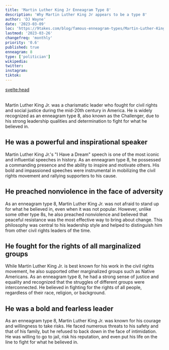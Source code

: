 ```yaml
---
title: 'Martin Luther King Jr Enneagram Type 8'
description: 'Why Martin Luther King Jr appears to be a type 8'
author: 'DJ Wayne'
date: '2023-03-09'
loc: 'https://9takes.com/blog/famous-enneagram-types/Martin-Luther-King-Jr'
lastmod: '2023-03-26'
changefreq: 'monthly'
priority: '0.6'
published: true
enneagram: 8
type: ['politician']
wikipedia:
twitter:
instagram:
tiktok:
---
```


<svelte:head>

  <meta property="og:image" content="https://9takes.com/types/8s/Martin-Luther-King-Jr.webp" />
  <link rel="canonical" href="https://9takes.com/blog/famous-enneagram-types/Martin-Luther-King-Jr">
</svelte:head>
<script>
	import  PopCard  from "../../../lib/components/atoms/PopCard.svelte";
</script>
<div
	style="display: flex;
    justify-content: center;
    margin: 1rem 0;
	"
>
	<PopCard
		image={`/types/8s/${'Martin-Luther-King-Jr'}.webp`}
		showIcon={false}
		text="Martin Luther King Jr."
		subtext=""
	/>
</div>

<p class="firstLetter">Martin Luther King Jr. was a charismatic leader who fought for civil rights and social justice during the mid-20th century in America. He is widely recognized as an enneagram type 8, also known as the Challenger, due to his strong leadership qualities and determination to fight for what he believed in.</p>

## He was a powerful and inspirational speaker

Martin Luther King Jr.'s "I Have a Dream" speech is one of the most iconic and influential speeches in history. As an enneagram type 8, he possessed a commanding presence and the ability to inspire and motivate others. His bold and impassioned speeches were instrumental in mobilizing the civil rights movement and rallying supporters to his cause.

## He preached nonviolence in the face of adversity

As an enneagram type 8, Martin Luther King Jr. was not afraid to stand up for what he believed in, even when it was not popular. However, unlike some other type 8s, he also preached nonviolence and believed that peaceful resistance was the most effective way to bring about change. This philosophy was central to his leadership style and helped to distinguish him from other civil rights leaders of the time.

## He fought for the rights of all marginalized groups

While Martin Luther King Jr. is best known for his work in the civil rights movement, he also supported other marginalized groups such as Native Americans. As an enneagram type 8, he had a strong sense of justice and equality and recognized that the struggles of different groups were interconnected. He believed in fighting for the rights of all people, regardless of their race, religion, or background.

## He was a bold and fearless leader

As an enneagram type 8, Martin Luther King Jr. was known for his courage and willingness to take risks. He faced numerous threats to his safety and that of his family, but he refused to back down in the face of intimidation. He was willing to go to jail, risk his reputation, and even put his life on the line to fight for what he believed in.

